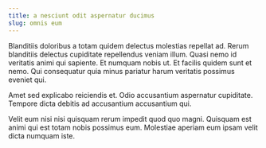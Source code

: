 ```yaml
---
title: a nesciunt odit aspernatur ducimus
slug: omnis eum
---
```


Blanditiis doloribus a totam quidem delectus molestias repellat ad. Rerum blanditiis delectus cupiditate repellendus veniam illum. Quasi nemo id veritatis animi qui sapiente. Et numquam nobis ut. Et facilis quidem sunt et nemo. Qui consequatur quia minus pariatur harum veritatis possimus eveniet qui.

Amet sed explicabo reiciendis et. Odio accusantium aspernatur cupiditate. Tempore dicta debitis ad accusantium accusantium qui.

Velit eum nisi nisi quisquam rerum impedit quod quo magni. Quisquam est animi qui est totam nobis possimus eum. Molestiae aperiam eum ipsam velit dicta numquam iste.
